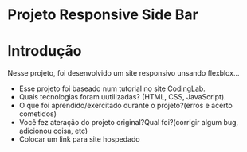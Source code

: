  # Projeto Responsive Side Bar

 # Introdução

 Nesse projeto, foi desenvolvido um site responsivo unsando flexblox...
  
  * Esse projeto foi baseado num tutorial no site [CodingLab](https://www.codinglabweb.com/2021/04/responsive-side-navigation-bar-in-html.html).
  * Quais tecnologias foram uutilizadas?
    (HTML, CSS, JavaScript).
  * O que foi aprendido/exercitado durante o projeto?(erros e acerto cometidos)
  * Você fez ateração do projeto original?Qual foi?(corrigir algum bug, adicionou coisa, etc)
  * Colocar um link para site hospedado